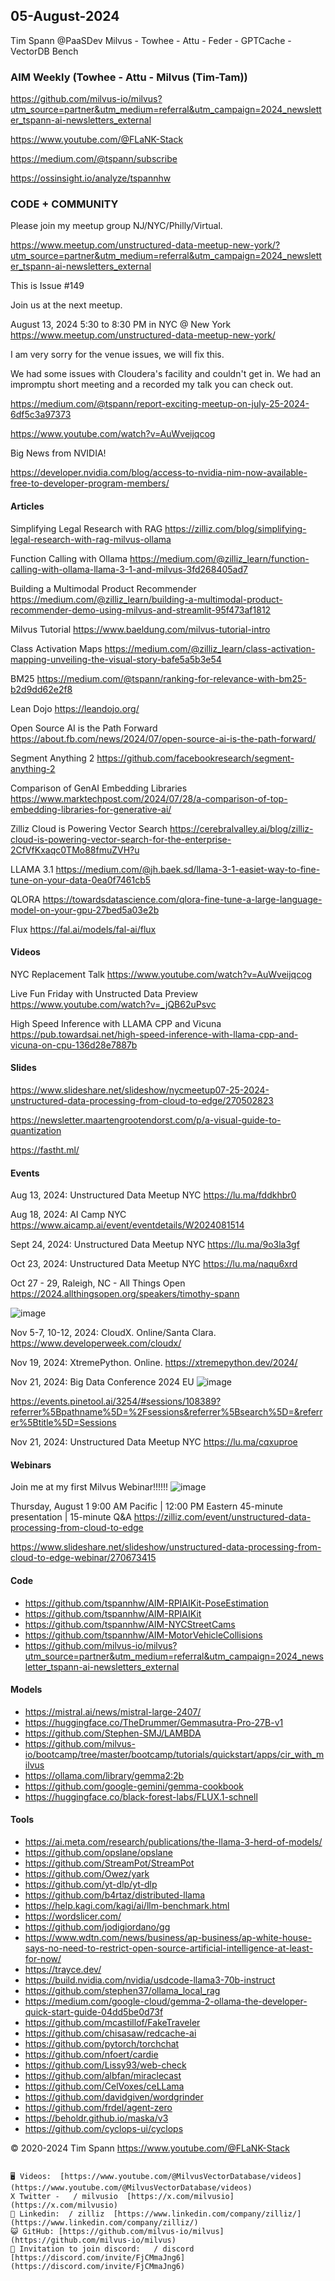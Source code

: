 ## 05-August-2024
Tim Spann @PaaSDev
Milvus - Towhee - Attu - Feder - GPTCache - VectorDB Bench

### AIM Weekly (Towhee - Attu - Milvus (Tim-Tam))

https://github.com/milvus-io/milvus?utm_source=partner&utm_medium=referral&utm_campaign=2024_newsletter_tspann-ai-newsletters_external

https://www.youtube.com/@FLaNK-Stack

https://medium.com/@tspann/subscribe

https://ossinsight.io/analyze/tspannhw


### CODE + COMMUNITY

Please join my meetup group NJ/NYC/Philly/Virtual. 

https://www.meetup.com/unstructured-data-meetup-new-york/?utm_source=partner&utm_medium=referral&utm_campaign=2024_newsletter_tspann-ai-newsletters_external

This is Issue #149

Join us at the next meetup.

August 13, 2024 5:30 to 8:30 PM in NYC @ 
New York
https://www.meetup.com/unstructured-data-meetup-new-york/


I am very sorry for the venue issues, we will fix this.

We had some issues with Cloudera's facility and couldn't get in.   We had an impromptu short meeting and a recorded my talk you can check out.

https://medium.com/@tspann/report-exciting-meetup-on-july-25-2024-6df5c3a97373

https://www.youtube.com/watch?v=AuWveijqcog


Big News from NVIDIA!

https://developer.nvidia.com/blog/access-to-nvidia-nim-now-available-free-to-developer-program-members/


#### Articles

Simplifying Legal Research with RAG
https://zilliz.com/blog/simplifying-legal-research-with-rag-milvus-ollama

Function Calling with Ollama
https://medium.com/@zilliz_learn/function-calling-with-ollama-llama-3-1-and-milvus-3fd268405ad7

Building a Multimodal Product Recommender
https://medium.com/@zilliz_learn/building-a-multimodal-product-recommender-demo-using-milvus-and-streamlit-95f473af1812

Milvus Tutorial
https://www.baeldung.com/milvus-tutorial-intro

Class Activation Maps
https://medium.com/@zilliz_learn/class-activation-mapping-unveiling-the-visual-story-bafe5a5b3e54

BM25
https://medium.com/@tspann/ranking-for-relevance-with-bm25-b2d9dd62e2f8

Lean Dojo
https://leandojo.org/

Open Source AI is the Path Forward
https://about.fb.com/news/2024/07/open-source-ai-is-the-path-forward/

Segment Anything 2
https://github.com/facebookresearch/segment-anything-2

Comparison of GenAI Embedding Libraries
https://www.marktechpost.com/2024/07/28/a-comparison-of-top-embedding-libraries-for-generative-ai/

Zilliz Cloud is Powering Vector Search
https://cerebralvalley.ai/blog/zilliz-cloud-is-powering-vector-search-for-the-enterprise-2CfVfKxaqc0TMo88fmuZVH?u

LLAMA 3.1
https://medium.com/@jh.baek.sd/llama-3-1-easiet-way-to-fine-tune-on-your-data-0ea0f7461cb5

QLORA
https://towardsdatascience.com/qlora-fine-tune-a-large-language-model-on-your-gpu-27bed5a03e2b

Flux
https://fal.ai/models/fal-ai/flux


#### Videos

NYC Replacement Talk
https://www.youtube.com/watch?v=AuWveijqcog

Live Fun Friday with Unstructed Data Preview
https://www.youtube.com/watch?v=_jQB62uPsvc

High Speed Inference with LLAMA CPP and Vicuna
https://pub.towardsai.net/high-speed-inference-with-llama-cpp-and-vicuna-on-cpu-136d28e7887b



#### Slides

https://www.slideshare.net/slideshow/nycmeetup07-25-2024-unstructured-data-processing-from-cloud-to-edge/270502823

https://newsletter.maartengrootendorst.com/p/a-visual-guide-to-quantization

https://fastht.ml/


#### Events

Aug 13, 2024:   Unstructured Data Meetup NYC
https://lu.ma/fddkhbr0

Aug 18, 2024:   AI Camp NYC
https://www.aicamp.ai/event/eventdetails/W2024081514

Sept 24, 2024:  Unstructured Data Meetup NYC
https://lu.ma/9o3la3gf

Oct 23, 2024:   Unstructured Data Meetup NYC
https://lu.ma/naqu6xrd

Oct 27 - 29, Raleigh, NC - All Things Open
https://2024.allthingsopen.org/speakers/timothy-spann

![image](https://github.com/tspannhw/FLiPStackWeekly/assets/18673814/2aae6f12-713b-473a-8d6c-38ec969aa811)

Nov 5-7, 10-12, 2024:  CloudX.  Online/Santa Clara. https://www.developerweek.com/cloudx/

Nov 19, 2024: XtremePython. Online.
https://xtremepython.dev/2024/

Nov 21, 2024: Big Data Conference 2024 EU
![image](https://github.com/user-attachments/assets/e81fb929-0f82-418f-bd14-58288cb03b9a)

https://events.pinetool.ai/3254/#sessions/108389?referrer%5Bpathname%5D=%2Fsessions&referrer%5Bsearch%5D=&referrer%5Btitle%5D=Sessions

Nov 21, 2024:    Unstructured Data Meetup NYC
https://lu.ma/cqxuproe


#### Webinars


Join me at my first Milvus Webinar!!!!!!
![image](https://github.com/tspannhw/FLiPStackWeekly/assets/18673814/7eee8aca-8810-41b6-aeef-2974fccf9f0c)

Thursday, August 1
9:00 AM Pacific | 12:00 PM Eastern
45-minute presentation | 15-minute Q&A
https://zilliz.com/event/unstructured-data-processing-from-cloud-to-edge

https://www.slideshare.net/slideshow/unstructured-data-processing-from-cloud-to-edge-webinar/270673415


#### Code

* https://github.com/tspannhw/AIM-RPIAIKit-PoseEstimation
* https://github.com/tspannhw/AIM-RPIAIKit
* https://github.com/tspannhw/AIM-NYCStreetCams
* https://github.com/tspannhw/AIM-MotorVehicleCollisions
* https://github.com/milvus-io/milvus?utm_source=partner&utm_medium=referral&utm_campaign=2024_newsletter_tspann-ai-newsletters_external



#### Models

* https://mistral.ai/news/mistral-large-2407/
* https://huggingface.co/TheDrummer/Gemmasutra-Pro-27B-v1
* https://github.com/Stephen-SMJ/LAMBDA
* https://github.com/milvus-io/bootcamp/tree/master/bootcamp/tutorials/quickstart/apps/cir_with_milvus
* https://ollama.com/library/gemma2:2b
* https://github.com/google-gemini/gemma-cookbook
* https://huggingface.co/black-forest-labs/FLUX.1-schnell


  
#### Tools

* https://ai.meta.com/research/publications/the-llama-3-herd-of-models/
* https://github.com/opslane/opslane
* https://github.com/StreamPot/StreamPot
* https://github.com/Owez/yark
* https://github.com/yt-dlp/yt-dlp
* https://github.com/b4rtaz/distributed-llama
* https://help.kagi.com/kagi/ai/llm-benchmark.html
* https://wordslicer.com/
* https://github.com/jodigiordano/gg
* https://www.wdtn.com/news/business/ap-business/ap-white-house-says-no-need-to-restrict-open-source-artificial-intelligence-at-least-for-now/
* https://trayce.dev/
* https://build.nvidia.com/nvidia/usdcode-llama3-70b-instruct
* https://github.com/stephen37/ollama_local_rag
* https://medium.com/google-cloud/gemma-2-ollama-the-developer-quick-start-guide-04dd5be0d73f
* https://github.com/mcastillof/FakeTraveler
* https://github.com/chisasaw/redcache-ai
* https://github.com/pytorch/torchchat
* https://github.com/nfoert/cardie
* https://github.com/Lissy93/web-check
* https://github.com/albfan/miraclecast
* https://github.com/CelVoxes/ceLLama
* https://github.com/davidgiven/wordgrinder
* https://github.com/frdel/agent-zero
* https://beholdr.github.io/maska/v3
* https://github.com/cyclops-ui/cyclops
  


  

&copy; 2020-2024 Tim Spann  https://www.youtube.com/@FLaNK-Stack


~~~~~~~~~~~~~~~ CONNECT ~~~~~~~~~~~~~~~

🖥️ Videos:  [https://www.youtube.com/@MilvusVectorDatabase/videos](https://www.youtube.com/@MilvusVectorDatabase/videos)
X Twitter -   / milvusio  [https://x.com/milvusio](https://x.com/milvusio)
🔗 Linkedin:  / zilliz  [https://www.linkedin.com/company/zilliz/](https://www.linkedin.com/company/zilliz/)
😺 GitHub: [https://github.com/milvus-io/milvus](https://github.com/milvus-io/milvus)
🦾 Invitation to join discord:   / discord  [https://discord.com/invite/FjCMmaJng6](https://discord.com/invite/FjCMmaJng6)

